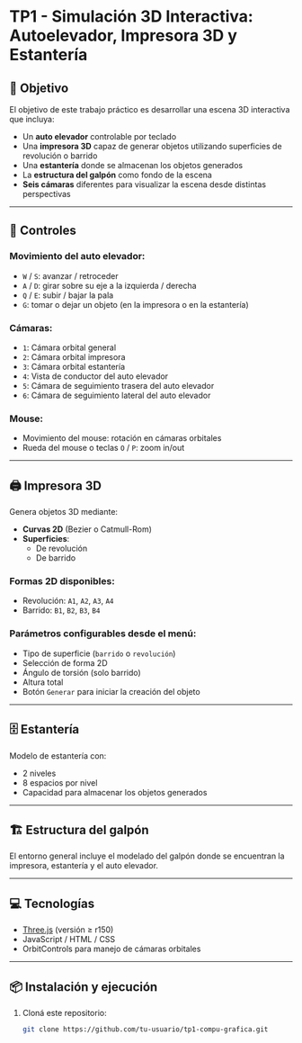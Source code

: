 # TP1 - Simulación 3D Interactiva: Autoelevador, Impresora 3D y Estantería

## 🎯 Objetivo

El objetivo de este trabajo práctico es desarrollar una escena 3D interactiva que incluya:

- Un **auto elevador** controlable por teclado
- Una **impresora 3D** capaz de generar objetos utilizando superficies de revolución o barrido
- Una **estantería** donde se almacenan los objetos generados
- La **estructura del galpón** como fondo de la escena
- **Seis cámaras** diferentes para visualizar la escena desde distintas perspectivas

---

## 🔧 Controles

### Movimiento del auto elevador:
- `W` / `S`: avanzar / retroceder
- `A` / `D`: girar sobre su eje a la izquierda / derecha
- `Q` / `E`: subir / bajar la pala
- `G`: tomar o dejar un objeto (en la impresora o en la estantería)

### Cámaras:
- `1`: Cámara orbital general
- `2`: Cámara orbital impresora
- `3`: Cámara orbital estantería
- `4`: Vista de conductor del auto elevador
- `5`: Cámara de seguimiento trasera del auto elevador
- `6`: Cámara de seguimiento lateral del auto elevador

### Mouse:
- Movimiento del mouse: rotación en cámaras orbitales
- Rueda del mouse o teclas `O` / `P`: zoom in/out

---

## 🖨️ Impresora 3D

Genera objetos 3D mediante:

- **Curvas 2D** (Bezier o Catmull-Rom)
- **Superficies**:
  - De revolución
  - De barrido

### Formas 2D disponibles:
- Revolución: `A1`, `A2`, `A3`, `A4`
- Barrido: `B1`, `B2`, `B3`, `B4`

### Parámetros configurables desde el menú:
- Tipo de superficie (`barrido` o `revolución`)
- Selección de forma 2D
- Ángulo de torsión (solo barrido)
- Altura total
- Botón `Generar` para iniciar la creación del objeto

---

## 🗄️ Estantería

Modelo de estantería con:

- 2 niveles
- 8 espacios por nivel
- Capacidad para almacenar los objetos generados

---

## 🏗️ Estructura del galpón

El entorno general incluye el modelado del galpón donde se encuentran la impresora, estantería y el auto elevador.

---

## 💻 Tecnologías

- [Three.js](https://threejs.org/) (versión ≥ r150)
- JavaScript / HTML / CSS
- OrbitControls para manejo de cámaras orbitales

---

## 📦 Instalación y ejecución

1. Cloná este repositorio:
   ```bash
   git clone https://github.com/tu-usuario/tp1-compu-grafica.git
